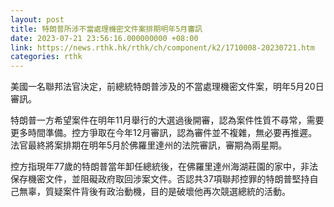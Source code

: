 ```yaml
---
layout: post
title: 特朗普所涉不當處理機密文件案排期明年5月審訊
date: 2023-07-21 23:56:16.000000000 +08:00
link: https://news.rthk.hk/rthk/ch/component/k2/1710008-20230721.htm
categories: rthk
---
```


美國一名聯邦法官決定，前總統特朗普涉及的不當處理機密文件案，明年5月20日審訊。

特朗普一方希望案件在明年11月舉行的大選過後開審，認為案件性質不尋常，需要更多時間準備。控方爭取在今年12月審訊，認為審件並不複雜，無必要再推遲。法官最終將案排期在明年5月於佛羅里達州的法院審訊，審期為兩星期。

控方指現年77歲的特朗普當年卸任總統後，在佛羅里達州海湖莊園的家中，非法保存機密文件，並阻礙政府取回涉案文件。否認共37項聯邦控罪的特朗普堅持自己無辜，質疑案件背後有政治動機，目的是破壞他再次競選總統的活動。
